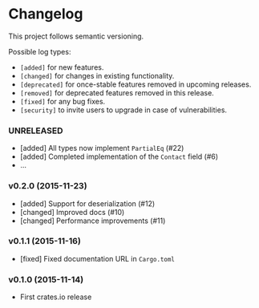 # Changelog

This project follows semantic versioning.

Possible log types:

- `[added]` for new features.
- `[changed]` for changes in existing functionality.
- `[deprecated]` for once-stable features removed in upcoming releases.
- `[removed]` for deprecated features removed in this release.
- `[fixed]` for any bug fixes.
- `[security]` to invite users to upgrade in case of vulnerabilities.


### UNRELEASED

- [added] All types now implement `PartialEq` (#22)
- [added] Completed implementation of the `Contact` field (#6)
- ...

### v0.2.0 (2015-11-23)

- [added] Support for deserialization (#12)
- [changed] Improved docs (#10)
- [changed] Performance improvements (#11)

### v0.1.1 (2015-11-16)

- [fixed] Fixed documentation URL in `Cargo.toml`

### v0.1.0 (2015-11-14)

- First crates.io release
